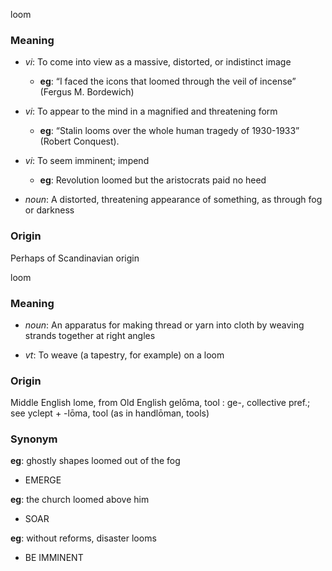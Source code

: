 loom
### Meaning
+ _vi_: To come into view as a massive, distorted, or indistinct image
    + __eg__: “I faced the icons that loomed through the veil of incense” (Fergus M. Bordewich)
+ _vi_: To appear to the mind in a magnified and threatening form
    + __eg__: “Stalin looms over the whole human tragedy of 1930-1933” (Robert Conquest).
+ _vi_: To seem imminent; impend
    + __eg__: Revolution loomed but the aristocrats paid no heed

+ _noun_: A distorted, threatening appearance of something, as through fog or darkness

### Origin

Perhaps of Scandinavian origin

loom
### Meaning
+ _noun_: An apparatus for making thread or yarn into cloth by weaving strands together at right angles

+ _vt_: To weave (a tapestry, for example) on a loom

### Origin

Middle English lome, from Old English gelōma, tool : ge-, collective pref.; see yclept + -lōma, tool (as in handlōman, tools)

### Synonym

__eg__: ghostly shapes loomed out of the fog

+ EMERGE

__eg__: the church loomed above him

+ SOAR

__eg__: without reforms, disaster looms

+ BE IMMINENT


